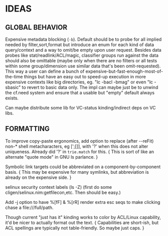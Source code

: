 IDEAS
=============

GLOBAL BEHAVIOR
---------------
Expensive metadata blocking (`-b`).
  Default should be to probe for all implied needed by filter,sort,format but
  introduce an enum for each kind of data query/context and a way to omit/be
  empty upon user request.  Besides data probes like stat/readlink/ACL/magic,
  classifier groups run against the data should also be omittable (maybe only
  when there are no filters or all tests within some group/dimension use
  similar data that's been omit-requested).  This way a user can define a
  bunch of expensive-but-fast-enough-most-of-the-time things but have an easy
  out to speed-up execution in more expensive contexts like big directories,
  eg. "lc -bacl -bmag" or even "lc -sbasic" to revert to basic data only.
  The impl can maybe just be to unwind the cf.need system and ensure that a
  usable but "empty" default always exists.

Can maybe distribute some lib for VC-status kinding/indirect deps on VC libs.

FORMATTING
----------
To improve copy-paste ergonomics, add option to replace (after --reFit) non-\*
shell metacharacters, eg [';[]], with '?' when this does not alter uniqueness.
Already did '?' in `trie.match` for this. { This is sort of like an alternate
"quote mode" in GNU ls parlance. }

Symbolic link targets could be abbreviated on a component-by-component basis.
{ This may be expensive for many symlinks, but abbreviation is already on the
expensive side. }

selinux security context labels (ls -Z)
(first do some cligen/selinux.nim:getfilecon,etc.  Then should be easy.)

Add -j option to have %[fF] & %[rR] render extra esc seqs to make clicking chase
a file:///full/path.

Though current "just has it" kinding works to color by ACL/Linux capability,
it'd be nicer to actually format out the text. { Capabilities are short-ish,
but ACL spellings are typically not table-friendly.  So maybe just caps. }

